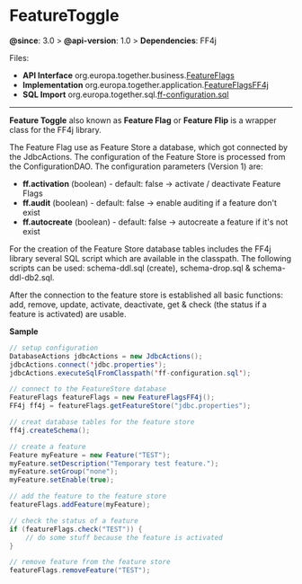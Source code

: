 # FeatureToggle

**@since**: 3.0 > **@api-version**: 1.0 > **Dependencies**: FF4j

Files:

* **API Interface** org.europa.together.business.[FeatureFlags](https://git.elmar-dott.com/scm/repo/TogetherPlatform/TP-CORE/code/sources/Releases/src/main/java/org/europa/together/business/FeatureFlags.java)
* **Implementation** org.europa.together.application.[FeatureFlagsFF4j](https://git.elmar-dott.com/scm/repo/TogetherPlatform/TP-CORE/code/sources/Releases/src/main/java/org/europa/together/application/FeatureFlagsFF4j.java)
* **SQL Import** org.europa.together.sql.[ff-configuration.sql](https://git.elmar-dott.com/scm/repo/TogetherPlatform/TP-CORE/code/sources/Releases/src/main/resources-filtered/org/europa/together/sql/ff-configuration.sql)

---

**Feature Toggle** also known as **Feature Flag** or **Feature Flip** is a wrapper class for the FF4j library.

The Feature Flag use as Feature Store a database, which got connected by the JdbcActions. The configuration of the Feature Store is processed from the ConfigurationDAO. The configuration parameters (Version 1) are:

- **ff.activation** (boolean) - default: false -> activate / deactivate Feature Flags
- **ff.audit** (boolean) - default: false -> enable auditing if a feature don't exist
- **ff.autocreate** (boolean) - default: false -> autocreate a feature if it's not exist

For the creation of the Feature Store database tables includes the FF4j library several SQL script which are available in the classpath. The following scripts can be used: schema-ddl.sql (create), schema-drop.sql & schema-ddl-db2.sql.

After the connection to the feature store is established all basic functions: add, remove, update, activate, deactivate, get & check (the status if a feature is activated) are usable.

**Sample**

```java
// setup configuration
DatabaseActions jdbcActions = new JdbcActions();
jdbcActions.connect('jdbc.properties');
jdbcActions.executeSqlFromClasspath('ff-configuration.sql');

// connect to the FeatureStore database
FeatureFlags featureFlags = new FeatureFlagsFF4j();
FF4j ff4j = featureFlags.getFeatureStore("jdbc.properties");

// creat database tables for the feature store
ff4j.createSchema();

// create a feature
Feature myFeature = new Feature("TEST");
myFeature.setDescription("Temporary test feature.");
myFeature.setGroup("none");
myFeature.setEnable(true);

// add the feature to the feature store
featureFlags.addFeature(myFeature);

// check the status of a feature
if (featureFlags.check("TEST")) {
	// do some stuff because the feature is activated
}

// remove feature from the feature store
featureFlags.removeFeature("TEST");
```

